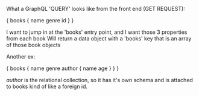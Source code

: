 What a GraphQL 'QUERY' looks like from the front end (GET REQUEST):

{
    books {
        name
        genre
        id
    }
}

I want to jump in at the 'books' entry point, and I want those 3 properties from each book
Will return a data object with a 'books' key that is an array of those book objects

Another ex:

{
    books {
        name
        genre
        author {
            name
            age
        }
    }
}

*author* is the relational collection, so it has it's own schema and is attached to books
kind of like a foreign id.